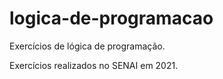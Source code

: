 # logica-de-programacao
Exercícios de lógica de programação.

Exercícios realizados no SENAI em 2021.
